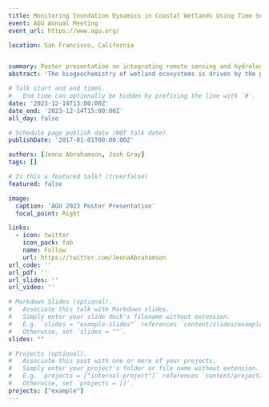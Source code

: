 ```yaml
---
title: Monitoring Inundation Dynamics in Coastal Wetlands Using Time Series of Sentinel and PlanetScope Data
event: AGU Annual Meeting
event_url: https://www.agu.org/

location: San Francisco, California


summary: Poster presentation on integrating remote sensing and hydrologic modeling to monitor inundation.
abstract: 'The biogeochemistry of wetland ecosystems is driven by the presence and absence of water. Wetlands are vital to carbon sequestration and are known hotspots of methane (CH4) emissions, particularly when inundated. Small ponds and wetlands are thought to account for a large portion of CH4 production with changes in inundation occurring at daily to weekly time scales. Monitoring these short-term, and possibly small-scale changes is therefore critical to quantifying coastal, and even global, CH4 emissions. Remote sensing is the only method capable of monitoring these changes at the regional scale; however, no single remote sensing product has the spatial and temporal resolutions required to map ephemeral inundation extents accurately. To address this, we developed a method to generate high spatiotemporal resolution inundation maps using Sentinel-1 and Sentinel-2 imagery supplemented with commercial PlanetScope imagery to monitor inundation from 2017-2022. A machine learning classifier was trained for each sensor to classify inundation based on a suite of spectral signals and terrain-derived features. Next, predictions from each sensor were integrated using statistical methods that weight each sensor by their respective uncertainties. The models were tested in three wetland-dominated study sites: the Alligator River National Wildlife Refuge (ARNWR) in North Carolina, the Atchafalaya Delta in Louisiana, and the Everglades in Florida. In-situ ground truth data were used to assess the accuracy of inundation predictions and optimize sensor integration. Our predictions were also compared to the Landsat Dynamic Surface Water Extent (DWSE) product with preliminary results suggesting that coarser-scale products underestimate inundation by missing short-term and small-scale inundation. The results from the ARNWR site were also compared to inundation predictions from PIHM-Wetland, a physically-based hydrologic model, to quantify potential surface obstruction by clouds and vegetation. Overall, existing satellite products often underestimate inundation, and thus, contribute to discrepancies in estimated emissions. By using multiple sensors, this work investigates how best to monitor inundation at high spatiotemporal resolution in order to develop more accurate climate models for a changing future.'

# Talk start and end times.
#   End time can optionally be hidden by prefixing the line with `#`.
date: '2023-12-14T13:00:00Z'
date_end: '2023-12-14T15:00:00Z'
all_day: false

# Schedule page publish date (NOT talk date).
publishDate: '2017-01-01T00:00:00Z'

authors: [Jenna Abrahamson, Josh Gray]
tags: []

# Is this a featured talk? (true/false)
featured: false

image:
  caption: 'AGU 2023 Poster Presentation'
  focal_point: Right

links:
  - icon: twitter
    icon_pack: fab
    name: Follow
    url: https://twitter.com/JennaAbrahamson
url_code: ''
url_pdf: ''
url_slides: ''
url_video: ''

# Markdown Slides (optional).
#   Associate this talk with Markdown slides.
#   Simply enter your slide deck's filename without extension.
#   E.g. `slides = "example-slides"` references `content/slides/example-slides.md`.
#   Otherwise, set `slides = ""`.
slides: ""

# Projects (optional).
#   Associate this post with one or more of your projects.
#   Simply enter your project's folder or file name without extension.
#   E.g. `projects = ["internal-project"]` references `content/project/deep-learning/index.md`.
#   Otherwise, set `projects = []`.
projects: ["example"]
---
```


